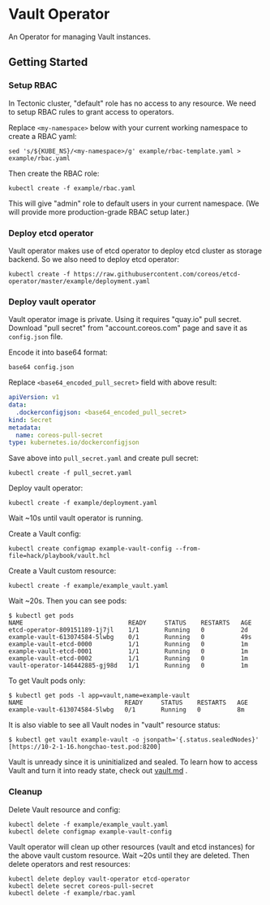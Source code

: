 # Vault Operator

An Operator for managing Vault instances.

## Getting Started

### Setup RBAC

In Tectonic cluster, "default" role has no access to any resource.
We need to setup RBAC rules to grant access to operators.

Replace `<my-namespace>` below with your current working namespace to
create a RBAC yaml:

```
sed 's/${KUBE_NS}/<my-namespace>/g' example/rbac-template.yaml > example/rbac.yaml
```

Then create the RBAC role:

```
kubectl create -f example/rbac.yaml
```

This will give "admin" role to default users in your current namespace.
(We will provide more production-grade RBAC setup later.)

### Deploy etcd operator

Vault operator makes use of etcd operator to deploy etcd cluster as storage backend.
So we also need to deploy etcd operator:

```
kubectl create -f https://raw.githubusercontent.com/coreos/etcd-operator/master/example/deployment.yaml
```

### Deploy vault operator

Vault operator image is private. Using it requires "quay.io" pull secret.
Download "pull secret" from "account.coreos.com" page and save it as `config.json` file.

Encode it into base64 format:

```
base64 config.json
```

Replace `<base64_encoded_pull_secret>` field with above result:

```yaml
apiVersion: v1
data:
  .dockerconfigjson: <base64_encoded_pull_secret>
kind: Secret
metadata:
  name: coreos-pull-secret
type: kubernetes.io/dockerconfigjson
```

Save above into `pull_secret.yaml` and create pull secret:

```
kubectl create -f pull_secret.yaml
```

Deploy vault operator:

```
kubectl create -f example/deployment.yaml
```

Wait ~10s until vault operator is running.

Create a Vault config:

```
kubectl create configmap example-vault-config --from-file=hack/playbook/vault.hcl
```

Create a Vault custom resource:

```
kubectl create -f example/example_vault.yaml
```

Wait ~20s. Then you can see pods:

```
$ kubectl get pods
NAME                             READY     STATUS    RESTARTS   AGE
etcd-operator-809151189-1j7jl    1/1       Running   0          2d
example-vault-613074584-5lwbg    0/1       Running   0          49s
example-vault-etcd-0000          1/1       Running   0          1m
example-vault-etcd-0001          1/1       Running   0          1m
example-vault-etcd-0002          1/1       Running   0          1m
vault-operator-146442885-gj98d   1/1       Running   0          1m
```

To get Vault pods only:

```
$ kubectl get pods -l app=vault,name=example-vault
NAME                            READY     STATUS    RESTARTS   AGE
example-vault-613074584-5lwbg   0/1       Running   0          8m
```

It is also viable to see all Vault nodes in "vault" resource status:

```
$ kubectl get vault example-vault -o jsonpath='{.status.sealedNodes}'
[https://10-2-1-16.hongchao-test.pod:8200]
```

Vault is unready since it is uninitialized and sealed.
To learn how to access Vault and turn it into ready state, check out [vault.md](./doc/user/vault.md) .


### Cleanup

Delete Vault resource and config:

```
kubectl delete -f example/example_vault.yaml
kubectl delete configmap example-vault-config
```

Vault operator will clean up other resources (vault and etcd instances) for 
the above vault custom resource. Wait ~20s until they are deleted.
Then delete operators and rest resources:

```
kubectl delete deploy vault-operator etcd-operator
kubectl delete secret coreos-pull-secret
kubectl delete -f example/rbac.yaml
```
